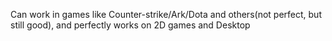 Can work in games like Counter-strike/Ark/Dota and others(not perfect, but still good), and perfectly works on 2D games and Desktop